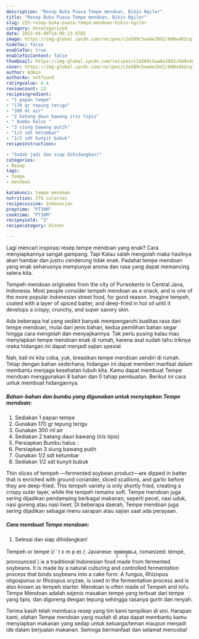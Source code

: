 ```yaml
---
description: "Resep Buka Puasa Tempe mendoan, Bikin Ngiler"
title: "Resep Buka Puasa Tempe mendoan, Bikin Ngiler"
slug: 225-resep-buka-puasa-tempe-mendoan-bikin-ngiler
category: Uncategorized
date: 2022-04-06T14:00:13.878Z
image: https://img-global.cpcdn.com/recipes/c2a589c5aa6e28d2/680x482cq70/tempe-mendoan-foto-resep-utama.jpg
hideToc: false
enableToc: true
enableTocContent: false
thumbnail: https://img-global.cpcdn.com/recipes/c2a589c5aa6e28d2/680x482cq70/tempe-mendoan-foto-resep-utama.jpg
cover: https://img-global.cpcdn.com/recipes/c2a589c5aa6e28d2/680x482cq70/tempe-mendoan-foto-resep-utama.jpg
author: Admin
authorAv: notfound
ratingvalue: 4.4
reviewcount: 13
recipeingredient:
- "1 papan tempe"
- "170 gr tepung terigu"
- "300 ml air"
- "2 batang daun bawang iris tipis"
- " Bumbu halus "
- "3 siung bawang putih"
- "1/2 sdt ketumbar"
- "1/2 sdt kunyit bubuk"
recipeinstructions:

- "Sudah jadi dan siap dihidangkan!"
categories:
- Resep
tags:
- tempe
- mendoan

katakunci: tempe mendoan 
nutrition: 275 calories
recipecuisine: Indonesian
preptime: "PT30M"
cooktime: "PT30M"
recipeyield: "2"
recipecategory: Dinner

---
```



Lagi mencari inspirasi resep tempe mendoan yang enak? Cara menyiapkannya sangat gampang. Tapi Kalau salah mengolah maka hasilnya akan hambar dan justru cenderung tidak enak. Padahal tempe mendoan yang enak seharusnya mempunyai aroma dan rasa yang dapat memancing selera kita.


Tempeh mendoan originates from the city of Purwokerto in Central Java, Indonesia. Most people consider tempeh mendoan as a snack, and is one of the more popular Indonesian street food, for good reason. Imagine tempeh, coated with a layer of spiced batter, and deep-fried in hot oil until it develops a crispy, crunchy, and super savory skin.

Ada beberapa hal yang sedikit banyak mempengaruhi kualitas rasa dari tempe mendoan, mulai dari jenis bahan, kedua pemilihan bahan segar hingga cara mengolah dan menyajikannya. Tak perlu pusing kalau mau menyiapkan tempe mendoan enak di rumah, karena asal sudah tahu triknya maka hidangan ini dapat menjadi sajian spesial.


Nah, kali ini kita coba, yuk, kreasikan tempe mendoan sendiri di rumah. Tetap dengan bahan sederhana, hidangan ini dapat memberi manfaat dalam membantu menjaga kesehatan tubuh kita. Kamu dapat membuat Tempe mendoan menggunakan 8 bahan dan 0 tahap pembuatan. Berikut ini cara untuk membuat hidangannya.

<!--inarticleads1-->

##### Bahan-bahan dan bumbu yang digunakan untuk menyiapkan Tempe mendoan:

1. Sediakan 1 papan tempe
1. Gunakan 170 gr tepung terigu
1. Gunakan 300 ml air
1. Sediakan 2 batang daun bawang (iris tipis)
1. Persiapkan  Bumbu halus :
1. Persiapkan 3 siung bawang putih
1. Gunakan 1/2 sdt ketumbar
1. Sediakan 1/2 sdt kunyit bubuk


Thin slices of tempeh —fermented soybean product—are dipped in batter that is enriched with ground coriander, sliced scallions, and garlic before they are deep-fried. This tempeh variety is only shortly fried, creating a crispy outer layer, while the tempeh remains soft. Tempe mendoan juga sering dijadikan pendamping berbagai makanan, seperti pecel, nasi uduk, nasi goreng atau nasi liwet. Di beberapa daerah, Tempe mendoan juga sering dijadikan sebagai menu sarapan atau sajian saat ada perayaan. 

<!--inarticleads2-->

##### Cara membuat Tempe mendoan:


1. Selesai dan siap dihidangkan!

Tempeh or tempe (/ ˈ t ɛ m p eɪ /; Javanese: ꦠꦺꦩ꧀ꦥꦺ, romanized: témpé, pronounced ) is a traditional Indonesian food made from fermented soybeans. It is made by a natural culturing and controlled fermentation process that binds soybeans into a cake form. A fungus, Rhizopus oligosporus or Rhizopus oryzae, is used in the fermentation process and is also known as tempeh starter. Mendoan is often made of Tempeh and tofu. Tempe Mendoan adalah sejenis masakan tempe yang terbuat dari tempe yang tipis, dan digoreng dengan tepung sehingga rasanya gurih dan renyah. 

Terima kasih telah membaca resep yang tim kami tampilkan di sini. Harapan kami, olahan Tempe mendoan yang mudah di atas dapat membantu kamu menyiapkan makanan yang sedap untuk keluarga/teman maupun menjadi ide dalam berjualan makanan. Semoga bermanfaat dan selamat mencoba!
